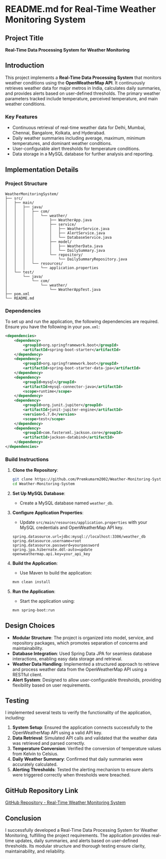 # README.md for Real-Time Weather Monitoring System

## Project Title
**Real-Time Data Processing System for Weather Monitoring**

## Introduction

This project implements a **Real-Time Data Processing System** that monitors weather conditions using the **OpenWeatherMap API**. It continuously retrieves weather data for major metros in India, calculates daily summaries, and provides alerts based on user-defined thresholds. The primary weather parameters tracked include temperature, perceived temperature, and main weather conditions.

### Key Features
- Continuous retrieval of real-time weather data for Delhi, Mumbai, Chennai, Bangalore, Kolkata, and Hyderabad.
- Daily weather summaries including average, maximum, minimum temperatures, and dominant weather conditions.
- User-configurable alert thresholds for temperature conditions.
- Data storage in a MySQL database for further analysis and reporting.

## Implementation Details

### Project Structure

```
WeatherMonitoringSystem/
├── src/
│   ├── main/
│   │   ├── java/
│   │   │   ├── com/
│   │   │   │   └── weather/
│   │   │   │       ├── WeatherApp.java
│   │   │   │       ├── service/
│   │   │   │       │   ├── WeatherService.java
│   │   │   │       │   ├── AlertService.java
│   │   │   │       │   └── DatabaseService.java
│   │   │   │       ├── model/
│   │   │   │       │   ├── WeatherData.java
│   │   │   │       │   └── DailySummary.java
│   │   │   │       └── repository/
│   │   │   │           └── DailySummaryRepository.java
│   │   │   └── resources/
│   │   │       └── application.properties
│   └── test/
│       └── java/
│           └── com/
│               └── weather/
│                   └── WeatherAppTest.java
├── pom.xml
└── README.md
```

### Dependencies

To set up and run the application, the following dependencies are required. Ensure you have the following in your `pom.xml`:

```xml
<dependencies>
    <dependency>
        <groupId>org.springframework.boot</groupId>
        <artifactId>spring-boot-starter</artifactId>
    </dependency>
    <dependency>
        <groupId>org.springframework.boot</groupId>
        <artifactId>spring-boot-starter-data-jpa</artifactId>
    </dependency>
    <dependency>
        <groupId>mysql</groupId>
        <artifactId>mysql-connector-java</artifactId>
        <scope>runtime</scope>
    </dependency>
    <dependency>
        <groupId>org.junit.jupiter</groupId>
        <artifactId>junit-jupiter-engine</artifactId>
        <version>5.7.0</version>
        <scope>test</scope>
    </dependency>
    <dependency>
        <groupId>com.fasterxml.jackson.core</groupId>
        <artifactId>jackson-databind</artifactId>
    </dependency>
</dependencies>
```

### Build Instructions

1. **Clone the Repository**:
   ```bash
   git clone https://github.com/Premkumarm2002/Weather-Monitoring-System.git
   cd Weather-Monitoring-System
   ```

2. **Set Up MySQL Database**:
   - Create a MySQL database named `weather_db`.

3. **Configure Application Properties**:
   - Update `src/main/resources/application.properties` with your MySQL credentials and OpenWeatherMap API key.
   ```properties
   spring.datasource.url=jdbc:mysql://localhost:3306/weather_db
   spring.datasource.username=root
   spring.datasource.password=yourpassword
   spring.jpa.hibernate.ddl-auto=update
   openweathermap.api.key=your_api_key
   ```

4. **Build the Application**:
   - Use Maven to build the application:
   ```bash
   mvn clean install
   ```

5. **Run the Application**:
   - Start the application using:
   ```bash
   mvn spring-boot:run
   ```

## Design Choices

- **Modular Structure**: The project is organized into model, service, and repository packages, which promotes separation of concerns and maintainability.
- **Database Integration**: Used Spring Data JPA for seamless database interactions, enabling easy data storage and retrieval.
- **Weather Data Handling**: Implemented a structured approach to retrieve and process weather data from the OpenWeatherMap API using a RESTful client.
- **Alert System**: Designed to allow user-configurable thresholds, providing flexibility based on user requirements.

## Testing

I implemented several tests to verify the functionality of the application, including:

1. **System Setup**: Ensured the application connects successfully to the OpenWeatherMap API using a valid API key.
2. **Data Retrieval**: Simulated API calls and validated that the weather data was retrieved and parsed correctly.
3. **Temperature Conversion**: Verified the conversion of temperature values from Kelvin to Celsius.
4. **Daily Weather Summary**: Confirmed that daily summaries were accurately calculated.
5. **Alerting Thresholds**: Tested the alerting mechanism to ensure alerts were triggered correctly when thresholds were breached.

## GitHub Repository Link

[GitHub Repository - Real-Time Weather Monitoring System](https://github.com/Premkumarm2002/Weather-Monitoring-System)

## Conclusion

I successfully developed a Real-Time Data Processing System for Weather Monitoring, fulfilling the project requirements. The application provides real-time updates, daily summaries, and alerts based on user-defined thresholds. Its modular structure and thorough testing ensure clarity, maintainability, and reliability.


